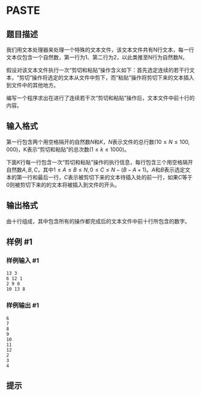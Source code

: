 # PASTE

## 题目描述

我们用文本处理器来处理一个特殊的文本文件，该文本文件共有N行文本，每一行文本仅包含一个自然数，第一行为$1$、第二行为$2$，以此类推至N行为自然数$N$。

假设对该文本文件执行一次“剪切和粘贴”操作含义如下：首先选定连续的若干行文本，“剪切”操作将选定的文本从文件中剪下，而“粘贴”操作将剪切下来的文本插入到文件中的其他地方。

编写一个程序求出在进行了连续若干次“剪切和粘贴”操作后，文本文件中前十行的内容。


## 输入格式

第一行包含两个用空格隔开的自然数$N$和$K$，$N$表示文件的总行数$(10≤N≤100,000)$，K表示“剪切和粘贴”的总次数$(1≤k≤1000)$。

下面$K$行每一行包含一次“剪切和粘贴”操作的执行信息，每行包含三个用空格隔开自然数$A,B,C$，其中$1≤A≤B≤N,0≤C≤N-(B-A+1)$。$A$和$B$表示选定文本的第一行和最后一行，$C$表示被剪切下来的文本待插入处的前一行，如果$C$等于$0$则被剪切下来的的文本将被插入到文件的开头。


## 输出格式

由十行组成，其中包含所有的操作都完成后的文本文件中前十行所包含的数字。


## 样例 #1

### 样例输入 #1
```
13 3
6 12 1
2 9 0
10 13 8
```

### 样例输出 #1

```
6
7
8
9
10
11
12
2
3
4
```

## 提示


